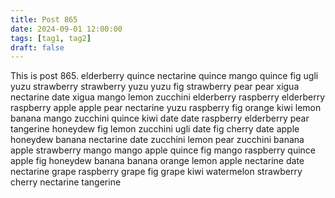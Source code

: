 ```yaml
---
title: Post 865
date: 2024-09-01 12:00:00
tags: [tag1, tag2]
draft: false
---
```

This is post 865.
elderberry
quince
nectarine
quince
mango
quince
fig
ugli
yuzu
strawberry
strawberry
yuzu
yuzu
fig
strawberry
pear
pear
xigua
nectarine
date
xigua
mango
lemon
zucchini
elderberry
raspberry
elderberry
raspberry
apple
apple
pear
nectarine
yuzu
raspberry
fig
orange
kiwi
lemon
banana
mango
zucchini
quince
kiwi
date
date
raspberry
elderberry
pear
tangerine
honeydew
fig
lemon
zucchini
ugli
date
fig
cherry
date
apple
honeydew
banana
nectarine
date
zucchini
lemon
pear
zucchini
banana
apple
strawberry
mango
mango
apple
quince
fig
mango
raspberry
quince
apple
fig
honeydew
banana
banana
orange
lemon
apple
nectarine
date
nectarine
grape
raspberry
grape
fig
grape
kiwi
watermelon
strawberry
cherry
nectarine
tangerine
